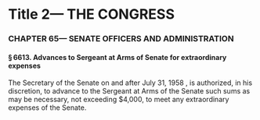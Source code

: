 
# Title 2— THE CONGRESS
### CHAPTER 65— SENATE OFFICERS AND ADMINISTRATION
#### § 6613. Advances to Sergeant at Arms of Senate for extraordinary expenses

The Secretary of the Senate on and after July 31, 1958 , is authorized, in his discretion, to advance to the Sergeant at Arms of the Senate such sums as may be necessary, not exceeding $4,000, to meet any extraordinary expenses of the Senate.
